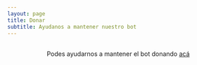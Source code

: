 ```yaml
---
layout: page
title: Donar
subtitle: Ayudanos a mantener nuestro bot
---
```

<div style="width:100%;text-align:center;">
<br/>Podes ayudarnos a mantener el bot donando
<a href="https://www.mercadopago.com.ar/checkout/v1/redirect?pref_id=171490949-c552a1fc-1f6f-448e-9666-84dd71ff0f64">acá</a>

</div>


